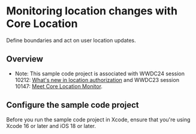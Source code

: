 # Monitoring location changes with Core Location

Define boundaries and act on user location updates.

## Overview

- Note: This sample code project is associated with WWDC24 session 10212: [What's new in location authorization](https://developer.apple.com/wwdc24/10212/) and WWDC23 session 10147: [Meet Core Location Monitor](https://developer.apple.com/wwdc23/10147/).

## Configure the sample code project

Before you run the sample code project in Xcode, ensure that you're using Xcode 16 or later and iOS 18 or later.
